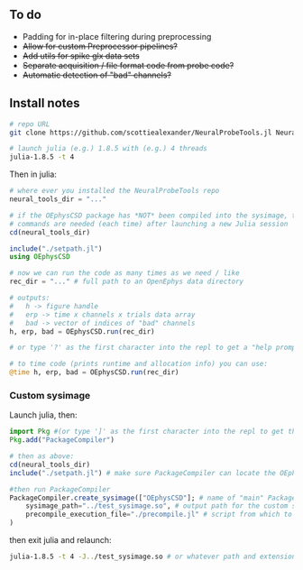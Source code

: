 ## To do
* Padding for in-place filtering during preprocessing
* ~~Allow for custom Preprocessor pipelines?~~
* ~~Add utils for spike glx data sets~~
* ~~Separate acquisition / file format code from probe code?~~
* ~~Automatic detection of "bad" channels?~~

## Install notes

```bash
# repo URL
git clone https://github.com/scottiealexander/NeuralProbeTools.jl NeuralProbeTools

# launch julia (e.g.) 1.8.5 with (e.g.) 4 threads
julia-1.8.5 -t 4
```

Then in julia:

```julia
# where ever you installed the NeuralProbeTools repo
neural_tools_dir = "..."

# if the OEphysCSD package has *NOT* been compiled into the sysimage, these
# commands are needed (each time) after launching a new Julia session
cd(neural_tools_dir)

include("./setpath.jl")
using OEphysCSD

# now we can run the code as many times as we need / like
rec_dir = "..." # full path to an OpenEphys data directory

# outputs:
#   h -> figure handle
#   erp -> time x channels x trials data array
#   bad -> vector of indices of "bad" channels
h, erp, bad = OEphysCSD.run(rec_dir)

# or type '?' as the first character into the repl to get a "help prompt", then type the function name `OEphysCSD.run` and [ENTER]

# to time code (prints runtime and allocation info) you can use:
@time h, erp, bad = OEphysCSD.run(rec_dir)

```

### Custom sysimage

Launch julia, then:

```julia
import Pkg #(or type ']' as the first character into the repl to get the Pkg prompt and then omit the 'Pkg.' from what follows)
Pkg.add("PackageCompiler")

# then as above:
cd(neural_tools_dir)
include("./setpath.jl") # make sure PackageCompiler can locate the OEphysCSD package for the next line

#then run PackageCompiler
PackageCompiler.create_sysimage(["OEphysCSD"]; # name of "main" Package to compile
    sysimage_path="../test_sysimage.so", # output path for the custom sysimage (perhaps change extension to dll for Windows)
    precompile_execution_file="./precompile.jl" # script from which to build a list of functions / Packages to compile into the sysimage
)
```

then exit julia and relaunch:

```bash
julia-1.8.5 -t 4 -J../test_sysimage.so # or whatever path and extension
```
